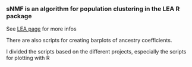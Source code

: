 ### sNMF is an algorithm for population clustering in the LEA R package

See [LEA page](http://membres-timc.imag.fr/Olivier.Francois/LEA/index.htm) for more infos

There are also scripts for creating barplots of ancestry coefficients.

I divided the scripts based on the different projects, especially the scripts for plotting with R
